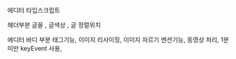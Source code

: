 에디터 타입스크립트

헤더부분
글꼴 , 글색상 , 글 정렬위치

에디터 바디 부분
태그기능, 
이미지 리사이징, 이미지 자르기
멘션기능, 
동영상 처리, 1분 미만
keyEvent 사용,

